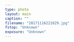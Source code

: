 ```yaml
---
type: photo
layout: main
caption: ""
filename: "20171116221029.jpg"
fstop: "Unknown"
exposure: "Unknown"
---
```

